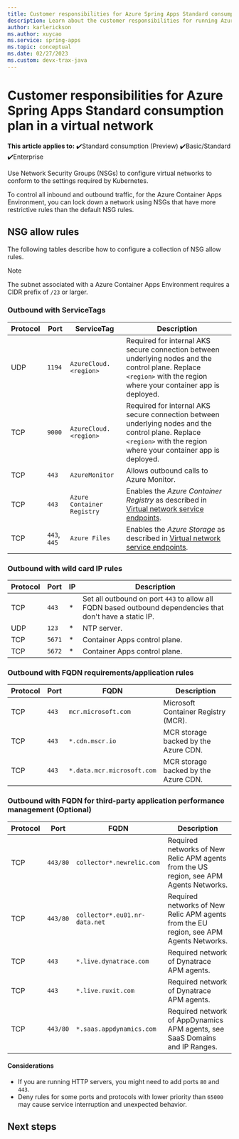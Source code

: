 ```yaml
---
title: Customer responsibilities for Azure Spring Apps Standard consumption plan in a virtual network
description: Learn about the customer responsibilities for running Azure Spring Apps Standard Consumption plan in a virtual network.
author: karlerickson
ms.author: xuycao
ms.service: spring-apps
ms.topic: conceptual
ms.date: 02/27/2023
ms.custom: devx-trax-java
---
```


# Customer responsibilities for Azure Spring Apps Standard consumption plan in a virtual network

**This article applies to:** ✔️Standard consumption (Preview) ✔️Basic/Standard ✔️Enterprise

Use Network Security Groups (NSGs) to configure virtual networks to conform to the settings required by Kubernetes.

To control all inbound and outbound traffic, for the Azure Container Apps Environment, you can lock down a network using NSGs that have more restrictive rules than the default NSG rules.

## NSG allow rules

The following tables describe how to configure a collection of NSG allow rules.

>[!NOTE]
> The subnet associated with a Azure Container Apps Environment requires a CIDR prefix of `/23` or larger.

### Outbound with ServiceTags

| Protocol | Port         | ServiceTag                 | Description                                                                                                                                                      |
|-----------|---------------|-----------------------------|-------------------------------------------------------------------------------------------------------------------------------------------------------------------|
| UDP      | `1194`       | `AzureCloud.<region>`      | Required for internal AKS secure connection between underlying nodes and the control plane. Replace `<region>` with the region where your container app is deployed. |
| TCP      | `9000`       | `AzureCloud.<region>`      | Required for internal AKS secure connection between underlying nodes and the control plane. Replace `<region>` with the region where your container app is deployed. |
| TCP      | `443`        | `AzureMonitor`             | Allows outbound calls to Azure Monitor.                                                                                                                          |
| TCP      | `443`        | `Azure Container Registry` | Enables the *Azure Container Registry* as described in [Virtual network service endpoints](../virtual-network/virtual-network-service-endpoints-overview.md).  |
| TCP      | `443`, `445` | `Azure Files`              | Enables the *Azure Storage*  as described in [Virtual network service endpoints](../virtual-network/virtual-network-service-endpoints-overview.md).             |

### Outbound with wild card IP rules

| Protocol | Port   | IP | Description                                                                                                                   |
|-----------|---------|-----|--------------------------------------------------------------------------------------------------------------------------------|
| TCP      | `443`  | \* | Set all outbound on port `443` to allow all FQDN based outbound dependencies that don't have a static IP. |
| UDP      | `123`  | \* | NTP server.                                                                                                                   |
| TCP      | `5671` | \* | Container Apps control plane.                                                                                                 |
| TCP      | `5672` | \* | Container Apps control plane.                                                                                                 |

### Outbound with FQDN requirements/application rules

| Protocol | Port  | FQDN                       | Description                          |
|-----------|--------|-----------------------------|---------------------------------------|
| TCP      | `443` | `mcr.microsoft.com`        | Microsoft Container Registry (MCR).  |
| TCP      | `443` | `*.cdn.mscr.io`            | MCR storage backed by the Azure CDN. |
| TCP      | `443` | `*.data.mcr.microsoft.com` | MCR storage backed by the Azure CDN. |

### Outbound with FQDN for third-party application performance management (Optional)

| Protocol | Port     | FQDN                          | Description                                                                             |
|-----------|-----------|--------------------------------|------------------------------------------------------------------------------------------|
| TCP      | `443/80` | `collector*.newrelic.com`     | Required networks of New Relic APM agents from the US region, see APM Agents Networks. |
| TCP      | `443/80` | `collector*.eu01.nr-data.net` | Required networks of New Relic APM agents from the EU region, see APM Agents Networks. |
| TCP      | `443`    | `*.live.dynatrace.com`        | Required network of Dynatrace APM agents.                                               |
| TCP      | `443`    | `*.live.ruxit.com`            | Required network of Dynatrace APM agents.                                               |
| TCP      | `443/80` | `*.saas.appdynamics.com`      | Required network of AppDynamics APM agents, see SaaS Domains and IP Ranges.        |

#### Considerations

- If you are running HTTP servers, you might need to add ports `80` and `443`.
- Deny rules for some ports and protocols with lower priority than `65000` may cause service interruption and unexpected behavior.

## Next steps

